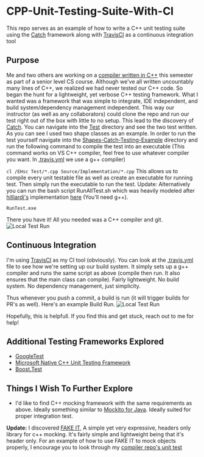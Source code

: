 # CPP-Unit-Testing-Suite-With-CI
This repo serves as an example of how to write a C++ unit testing suite using the [Catch](https://github.com/philsquared/Catch) framework along with [TravisCI](https://travis-ci.org/) as a continuous integration tool

## Purpose
Me and two others are working on a [compiler written in C++](https://github.com/justiceadamsUNI/Klein-Compiler) this semester as part of a senior level CS course. Although we've all written uncountably many lines of C++, we realized we had never tested our C++ code. So began the hunt for a lightweight, yet verbose C++ testing framework. What I wanted was a framework that was simple to integrate, IDE independent, and build system/dependency management independent. This way our instructor (as well as any collaborators) could clone the repo and run our test right out of the box with little to no setup. This lead to the discovery of [Catch](https://github.com/philsquared/Catch). You can navigate into the [Test](https://github.com/justiceadamsUNI/CPP-Unit-Testing-Suite-With-CI/tree/master/Shapes-Catch-Testing-Example/Test) directory and see the two test written. As you can see I used two shape classes as an example. In order to run the test yourself navigate into the [Shapes-Catch-Testing-Example](https://github.com/justiceadamsUNI/CPP-Unit-Testing-Suite-With-CI/tree/master/Shapes-Catch-Testing-Example) directory and run the following command to compile the test into an executable (This command works on VS C++ compiler, feel free to use whatever compiler you want. In [.travis.yml](https://github.com/justiceadamsUNI/CPP-Unit-Testing-Suite-With-CI/blob/master/.travis.yml) we use a g++ compiler)

`cl /EHsc Test/*.cpp Source/Implementation/*.cpp` This allows us to compile every unit testable file as well as create an executable for running test. Then simply run the executable to run the test. Update: Alternatively you can run the bash script RunAllTest.sh which was heavily modeled after [hilliardj's](https://github.com/hilliardj) implementation [here](https://github.com/justiceadamsUNI/Klein-Compiler/blob/master/Compiler/runtest.sh) (You'll need g++).

`RunTest.exe`

There you have it! All you needed was a C++ compiler and git.
![Local Test Run](https://i.imgur.com/aqEOAnM.png)

## Continuous Integration
I'm using [TravisCI](https://travis-ci.org/) as my CI tool (obviously). You can look at the [.travis.yml](https://github.com/justiceadamsUNI/CPP-Unit-Testing-Suite-With-CI/blob/master/.travis.yml) file to see how we're setting up our build system. It simply sets up a g++ compiler and runs the same script as above (compile then run. It also ensures that the main class can compile). Fairly lightweight. No build system. No dependency management, just simplicity.

Thus whenever you push a commit, a build is run (it will trigger builds for PR's as well).  Here's an example Build Run.
![Local Test Run](https://i.imgur.com/xQNKlHE.png)


Hopefully, this is helpfull. If you find this and get stuck, reach out to me for help!

## Additional Testing Frameworks Explored
- [GoogleTest](https://github.com/google/googletest)
- [Microsoft Native C++ Unit Testing Framework](https://msdn.microsoft.com/en-us/library/hh598953.aspx)
- [Boost.Test](http://www.boost.org/doc/libs/1_65_1/libs/test/doc/html/index.html)

## Things I Wish To Further Explore
- I'd like to find C++ mocking framework with the same requirements as above. Ideally something similar to [Mockito for Java](http://site.mockito.org/). Ideally suited for proper integration test. 

**Update:** I discovered [FAKE IT](https://github.com/eranpeer/FakeIt), A simple yet very expressive, headers only library for c++ mocking. It's fairly simple and lightweight being that it's header only. For an example of how to use FAKE IT to mock objects properly, I encourage you to look through my [compiler repo's unit test](https://github.com/justiceadamsUNI/Klein-Compiler/tree/master/Compiler/test)




